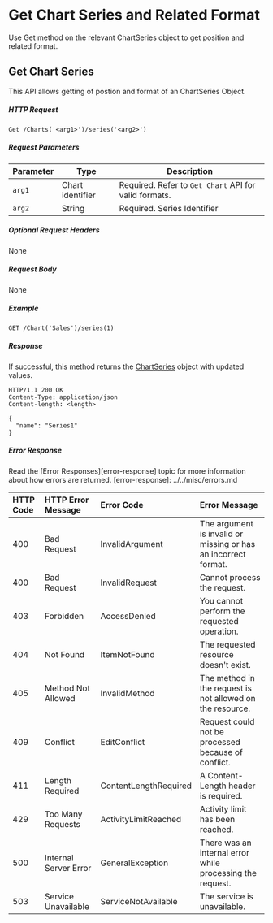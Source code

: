 # Get Chart Series and Related Format

Use Get method on the relevant ChartSeries object to get position and related format.

## Get Chart Series

This API allows getting of postion and format of an ChartSeries Object. 

##### HTTP Request
```
Get /Charts('<arg1>')/series('<arg2>')

```

##### Request Parameters
Parameter       | Type | Description
--------------- | ------ | ------------
 `arg1`| Chart identifier | Required. Refer to `Get Chart` API for valid formats.
 `arg2`| String | Required. Series Identifier
 

##### Optional Request Headers
None

##### Request Body

None

##### Example 

<!-- { "blockType": "request", "name": "get-chart-series" } -->
```http
GET /Chart('Sales')/series(1)

```

##### Response

If successful, this method returns the [ChartSeries](../../resources/chartSeries.md) object with updated values.

<!-- { "blockType": "response", "@odata.type": "ChartSeries" } -->
```http
HTTP/1.1 200 OK
Content-Type: application/json
Content-length: <length>

{
  "name": "Series1"
}
```



##### Error Response

Read the [Error Responses][error-response] topic for more information about how errors are returned.
[error-response]: ../../misc/errors.md

 HTTP Code | HTTP Error Message | Error Code           | Error Message
:----------|:-------------------|:---------------------|:---------------------------------------------------------
 400       | Bad Request        | InvalidArgument      |The argument is invalid or missing or has an incorrect format. 
 400       | Bad Request        | InvalidRequest       | Cannot process the request.
 403       | Forbidden          | AccessDenied         | You cannot perform the requested operation.
 404       | Not Found          | ItemNotFound         | The requested resource doesn't exist.
 405       | Method Not Allowed | InvalidMethod        | The method in the request is not allowed on the resource. 
 409       | Conflict           | EditConflict         | Request could not be processed because of conflict.
 411       | Length Required    | ContentLengthRequired| A Content-Length header is required.
 429       |Too Many Requests        |ActivityLimitReached|Activity limit has been reached.
 500       | Internal Server Error|GeneralException    | There was an internal error while processing the request.
 503       | Service Unavailable| ServiceNotAvailable  | The service is unavailable.